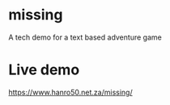 # missing
A tech demo for a text based adventure game

# Live demo
https://www.hanro50.net.za/missing/
